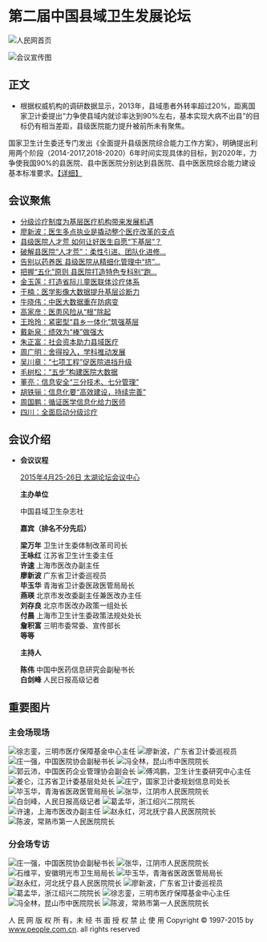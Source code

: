 # 第二届中国县域卫生发展论坛

![人民网首页](/img/2014peoplelogo/rmw_logo_bai.jpg)

![会议宣传图](/NMediaFile/2015/0423/MAIN201504231700095851256090299.png)

## 正文

- 根据权威机构的调研数据显示，2013年，县域患者外转率超过20%，距离国家卫计委提出“力争使县域内就诊率达到90%左右，基本实现大病不出县”的目标仍有相当差距，县级医院能力提升被前所未有聚焦。

国家卫生计生委还专门发出《全面提升县级医院综合能力工作方案》，明确提出利用两个阶段（2014-2017,2018-2020）6年时间实现具体的目标，到2020年，力争使我国90%的县医院、县中医医院分别达到县医院、县中医医院综合能力建设基本标准要求。[【详细】](http://health.people.com.cn/n/2015/0421/c14739-26881270.html)

## 会议聚焦

- [分级诊疗制度为基层医疗机构带来发展机遇](/n/2015/0504/c14739-26943758.html)
- [廖新波：医生多点执业是撬动整个医疗改革的支点](/n/2015/0504/c14739-26943774.html)
- [县级医院人才荒 如何让好医生自愿“下基层”？](/n/2015/0504/c14739-26943786.html)
- [破解县医院“人才荒”：柔性引进、团队化进修…](/n/2015/0504/c14739-26943796.html)
- [告别以药养医 县级医院从精细化管理中“挤”…](/n/2015/0504/c14739-26943813.html)
- [把握“五化”原则 县医院打造特色专科别“跑…](/n/2015/0504/c14739-26943846.html)
- [金玉莲：打造省际儿童医联体诊疗体系](/n/2015/0422/c14739-26888279.html)
- [于楠：医学影像大数据提升基层诊断力](/n/2015/0422/c14739-26888287.html)
- [牛晓伟：中医大数据重在防病变](/n/2015/0422/c14739-26888294.html)
- [高家彦：医患风险从“根”除起](/n/2015/0422/c14739-26888300.html)
- [王玲玲：紧密型“县乡一体化”筑强基层](/n/2015/0421/c14739-26881422.html)
- [戴新泉：绩效为“棒”做强大](/n/2015/0421/c14739-26881427.html)
- [朱正富：社会资本助力县域医疗](/n/2015/0421/c14739-26881432.html)
- [周广明：舍得投入，学科推动发展](/n/2015/0421/c14739-26881438.html)
- [吴川章：“七项工程”促医院进挡升级](/n/2015/0421/c14739-26881456.html)
- [毛树松：“五步”构建医院大数据](/n/2015/0421/c14739-26881654.html)
- [董亮：信息安全“三分技术、七分管理”](/n/2015/0421/c14739-26881680.html)
- [胡铁骊：信息化要“高效建设，持续完善”](/n/2015/0421/c14739-26881670.html)
- [周国鹏：循证医学信息化给力医师](/n/2015/0421/c14739-26881709.html)
- [四川：全面启动分级诊疗](/n/2015/0422/c14739-26888343.html)

## 会议介绍

- **会议议程**
    
    [2015年4月25-26日 太湖论坛会议中心](http://health.people.com.cn/n/2015/0422/c395603-26888216.html)
    
    **主办单位**
    
    中国县域卫生杂志社
    
    **嘉宾（排名不分先后）**
    
    **梁万年** 卫生计生委体制改革司司长  
    **王咏红** 江苏省卫生计生委主任  
    **许速** 上海市医改办副主任  
    **廖新波** 广东省卫计委巡视员  
    **毕玉华** 青海省卫计委医政医管局局长  
    **燕瑛** 北京市发改委副主任兼医改办主任  
    **刘存良** 北京市医改办政策一组处长  
    **付晨** 上海市卫生计生委政策法规处处长  
    **詹积富** 三明市委常委、宣传部长  
    **等等**
    
    **主持人**
    
    **陈伟** 中国中医药信息研究会副秘书长  
    **白剑峰** 人民日报高级记者

## 重要图片

### 主会场现场

![徐志銮，三明市医疗保障基金中心主任](/NMediaFile/2015/0430/MAIN201504300854083466631544210.png)
![廖新波，广东省卫计委巡视员](/NMediaFile/2015/0430/MAIN201504300850083537790771219.png)
![庄一强，中国医院协会副秘书长](/NMediaFile/2015/0430/MAIN201504300849377649176508334.png)
![冯全林，昆山市中医院院长](/NMediaFile/2015/0430/MAIN201504300849069090150501591.png)
![郭云沛，中国医药企业管理协会副会长](/NMediaFile/2015/0430/MAIN201504300844301849636482212.png)
![傅鸿鹏，卫生计生委研究中心主任](/NMediaFile/2015/0430/MAIN201504300840463876385942540.png)
![姜仑，江苏省卫计委基层处处长](/NMediaFile/2015/0430/MAIN201504300839004956873402944.png)
![庄宁，国家卫计委规划信息司处长](/NMediaFile/2015/0430/MAIN201504300837548805899310117.png)
![毕玉华，青海省医政医管局局长](/NMediaFile/2015/0430/MAIN201504300837111210631048487.png)
![张华，江阴市人民医院院长](/NMediaFile/2015/0430/MAIN201504300836285651730948972.png)
![白剑峰，人民日报高级记者](/NMediaFile/2015/0430/MAIN201504300835426346605210568.png)
![葛孟华，浙江绍兴二院院长](/NMediaFile/2015/0430/MAIN201504300835027728207338993.png)
![许速，上海市医改办副主任](/NMediaFile/2015/0430/MAIN201504300834159984717278204.png)
![赵永红，河北抚宁县人民医院院长](/NMediaFile/2015/0430/MAIN201504300833182724208633765.png)
![陈波，常熟市第一人民医院院长](/NMediaFile/2015/0430/MAIN201504300831432775325873333.png)

### 分会场专访

![庄一强，中国医院协会副秘书长](/NMediaFile/2015/0430/MAIN201504301531140301539506482.jpg)
![张华，江阴市人民医院院长](/NMediaFile/2015/0430/MAIN201504301531138713312646531.jpg)
![石维平，安徽明光市卫生局局长](/NMediaFile/2015/0430/MAIN201504301531137357143136905.jpg)
![毕玉华，青海省医政医管局局长](/NMediaFile/2015/0430/MAIN201504301531136869453431367.jpg)
![赵永红，河北抚宁县人民医院院长](/NMediaFile/2015/0430/MAIN201504301531136179357205389.jpg)
![廖新波，广东省卫计委巡视员](/NMediaFile/2015/0430/MAIN201504301531134942758248527.jpg)
![葛孟华，浙江绍兴二院院长](/NMediaFile/2015/0430/MAIN201504301531133607937439484.jpg)
![徐志銮，三明市医疗保障基金中心主任](/NMediaFile/2015/0430/MAIN201504301531132708772492189.jpg)
![冯全林，昆山市中医院院长](/NMediaFile/2015/0430/MAIN201504301531130763934414261.jpg)
![陈波，常熟市第一人民医院院长](/NMediaFile/2015/0430/MAIN201504301531129985809939818.jpg)

人 民 网 版 权 所 有，未 经 书 面 授 权 禁 止 使 用 Copyright © 1997-2015 by www.people.com.cn. all rights reserved